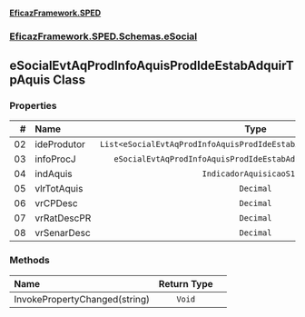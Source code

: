 #### [EficazFramework.SPED](EficazFrameworkSPED.md 'EficazFramework SPED')
### [EficazFramework.SPED.Schemas.eSocial](EficazFramework.SPED.Schemas.eSocial.md 'EficazFramework.SPED.Schemas.eSocial')

## eSocialEvtAqProdInfoAquisProdIdeEstabAdquirTpAquis Class
### Properties

| # | Name | Type | |
| ---: | :--- | :---: | :--- |
| 02 | ideProdutor | `List<eSocialEvtAqProdInfoAquisProdIdeEstabAdquirTpAquisIdeProdutor>` |  |
| 03 | infoProcJ | `eSocialEvtAqProdInfoAquisProdIdeEstabAdquirTpAquisInfoProcJ[]` |  |
| 04 | indAquis | `IndicadorAquisicaoS1250` |  |
| 05 | vlrTotAquis | `Decimal` |  |
| 06 | vrCPDesc | `Decimal` |  |
| 07 | vrRatDescPR | `Decimal` |  |
| 08 | vrSenarDesc | `Decimal` |  |
### Methods

| Name | Return Type | |
| :--- | :---: | :--- |
| InvokePropertyChanged(string) | `Void` |  |
